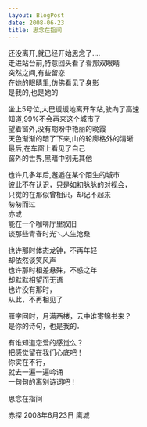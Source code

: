 ```yaml
---
layout: BlogPost
date: 2008-06-23
title: 思念在指间
---
```


还没离开,就已经开始思念了....  
走进站台前,特意回头看了看那双眼睛  
突然之间,有些留恋  
在她的眼睛里,仿佛看见了身影  
是我的,也是她的<!-- more -->

坐上5号位,大巴缓缓地离开车站,驶向了高速  
知道,99%不会再来这个城市了  
望着窗外,没有期盼中艳丽的晚霞  
天色渐渐的暗了下来,山的轮廓格外的清晰  
最后,在车窗上看见了自己  
窗外的世界,黑暗中别无其他

也许几多年后,邂逅在某个陌生的城市  
彼此不在认识，只是如初脉脉的对视会，  
只觉的在那似曾相识，却记不起来  
匆匆而过  
亦或  
能在一个咖啡厅里叙旧  
谈那些青春时光＼人生沧桑

也许那时体态龙钟，不再年轻  
却依然谈笑风声  
也许那时相差悬殊，不惑之年  
却默默相望而无语  
也许没有那时，  
从此，不再相见了

雁字回时，月满西楼，云中谁寄锦书来？  
是你的诗句，也是我的．  

有谁知道恋爱的感觉么？  
把感觉留在我们心底吧！  
你实在不行，  
就去一遍一遍吟诵  
一句句的离别诗词吧！

思念在指间

赤探 2008年6月23日 鹰城